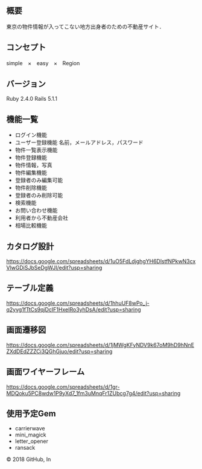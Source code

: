 ## 概要
東京の物件情報が入ってこない地方出身者のための不動産サイト．

## コンセプト
simple　×　easy　×　Region

## バージョン
Ruby 2.4.0 Rails 5.1.1

## 機能一覧
- ログイン機能
-	ユーザー登録機能 名前，メールアドレス，パスワード
-	物件一覧表示機能
-	物件登録機能
  -	物件情報，写真
-	物件編集機能
  -	登録者のみ編集可能
-	物件削除機能
  -	登録者のみ削除可能
-	検索機能
-	お問い合わせ機能
  -	利用者から不動産会社
-	相場比較機能

## カタログ設計
https://docs.google.com/spreadsheets/d/1uO5FdLdjghgYH6DlstfNPkwN3cxVlwGDiSJbSeDgWJI/edit?usp=sharing

## テーブル定義
https://docs.google.com/spreadsheets/d/1hhuUF8wPo_j-q2yvg1fTtCs9qjDcIF1HxeIRo3yhDsA/edit?usp=sharing

## 画面遷移図
https://docs.google.com/spreadsheets/d/1jMWgKFyNDV9k67oM9hD9hNnEZXdDEdZZZCi3QGhGjuo/edit?usp=sharing

## 画面ワイヤーフレーム
https://docs.google.com/spreadsheets/d/1gr-MDQoku5PC8wdw1P9yXd7_1fm3uMnqFr1ZUbcg7g4/edit?usp=sharing

## 使用予定Gem
- carrierwave
- mini_magick
- letter_opener
- ransack

© 2018 GitHub, In